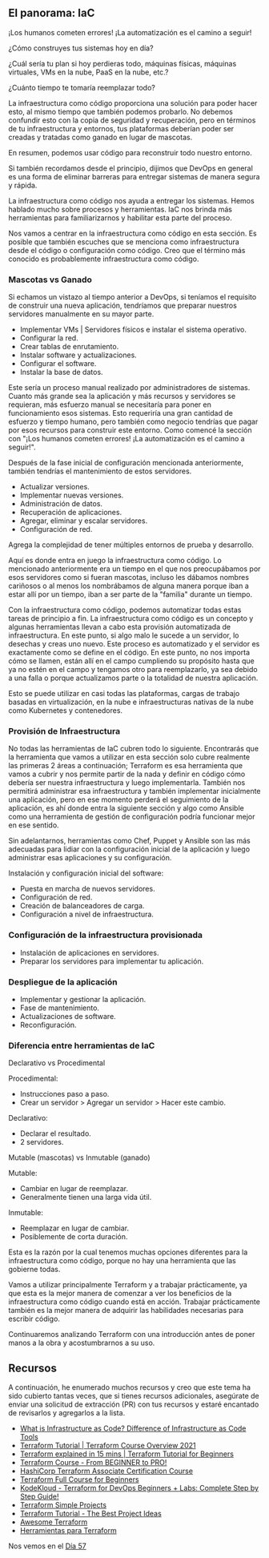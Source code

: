 ## El panorama: IaC

¡Los humanos cometen errores! ¡La automatización es el camino a seguir!

¿Cómo construyes tus sistemas hoy en día?

¿Cuál sería tu plan si hoy perdieras todo, máquinas físicas, máquinas virtuales, VMs en la nube, PaaS en la nube, etc.?

¿Cuánto tiempo te tomaría reemplazar todo?

La infraestructura como código proporciona una solución para poder hacer esto, al mismo tiempo que también podemos probarlo. No debemos confundir esto con la copia de seguridad y recuperación, pero en términos de tu infraestructura y entornos, tus plataformas deberían poder ser creadas y tratadas como ganado en lugar de mascotas.

En resumen, podemos usar código para reconstruir todo nuestro entorno.

Si también recordamos desde el principio, dijimos que DevOps en general es una forma de eliminar barreras para entregar sistemas de manera segura y rápida.

La infraestructura como código nos ayuda a entregar los sistemas. Hemos hablado mucho sobre procesos y herramientas. IaC nos brinda más herramientas para familiarizarnos y habilitar esta parte del proceso.

Nos vamos a centrar en la infraestructura como código en esta sección. Es posible que también escuches que se menciona como infraestructura desde el código o configuración como código. Creo que el término más conocido es probablemente infraestructura como código.

### Mascotas vs Ganado

Si echamos un vistazo al tiempo anterior a DevOps, si teníamos el requisito de construir una nueva aplicación, tendríamos que preparar nuestros servidores manualmente en su mayor parte.

- Implementar VMs | Servidores físicos e instalar el sistema operativo.
- Configurar la red.
- Crear tablas de enrutamiento.
- Instalar software y actualizaciones.
- Configurar el software.
- Instalar la base de datos.

Este sería un proceso manual realizado por administradores de sistemas. Cuanto más grande sea la aplicación y más recursos y servidores se requieran, más esfuerzo manual se necesitaría para poner en funcionamiento esos sistemas. Esto requeriría una gran cantidad de esfuerzo y tiempo humano, pero también como negocio tendrías que pagar por esos recursos para construir este entorno. Como comencé la sección con "¡Los humanos cometen errores! ¡La automatización es el camino a seguir!".

Después de la fase inicial de configuración mencionada anteriormente, también tendrías el mantenimiento de estos servidores.

- Actualizar versiones.
- Implementar nuevas versiones.
- Administración de datos.
- Recuperación de aplicaciones.
- Agregar, eliminar y escalar servidores.
- Configuración de red.

Agrega la complejidad de tener múltiples entornos de prueba y desarrollo.

Aquí es donde entra en juego la infraestructura como código. Lo mencionado anteriormente era un tiempo en el que nos preocupábamos por esos servidores como si fueran mascotas, incluso les dábamos nombres cariñosos o al menos los nombrábamos de alguna manera porque iban a estar allí por un tiempo, iban a ser parte de la "familia" durante un tiempo.

Con la infraestructura como código, podemos automatizar todas estas tareas de principio a fin. La infraestructura como código es un concepto y algunas herramientas llevan a cabo esta provisión automatizada de infraestructura. En este punto, si algo malo le sucede a un servidor, lo desechas y creas uno nuevo. Este proceso es automatizado y el servidor es exactamente como se define en el código. En este punto, no nos importa cómo se llamen, están allí en el campo cumpliendo su propósito hasta que ya no estén en el campo y tengamos otro para reemplazarlo, ya sea debido a una falla o porque actualizamos parte o la totalidad de nuestra aplicación.

Esto se puede utilizar en casi todas las plataformas, cargas de trabajo basadas en virtualización, en la nube e infraestructuras nativas de la nube como Kubernetes y contenedores.

### Provisión de Infraestructura

No todas las herramientas de IaC cubren todo lo siguiente. Encontrarás que la herramienta que vamos a utilizar en esta sección solo cubre realmente las primeras 2 áreas a continuación; Terraform es esa herramienta que vamos a cubrir y nos permite partir de la nada y definir en código cómo debería ser nuestra infraestructura y luego implementarla. También nos permitirá administrar esa infraestructura y también implementar inicialmente una aplicación, pero en ese momento perderá el seguimiento de la aplicación, es ahí donde entra la siguiente sección y algo como Ansible como una herramienta de gestión de configuración podría funcionar mejor en ese sentido.

Sin adelantarnos, herramientas como Chef, Puppet y Ansible son las más adecuadas para lidiar con la configuración inicial de la aplicación y luego administrar esas aplicaciones y su configuración.

Instalación y configuración inicial del software:

- Puesta en marcha de nuevos servidores.
- Configuración de red.
- Creación de balanceadores de carga.
- Configuración a nivel de infraestructura.

### Configuración de la infraestructura provisionada

- Instalación de aplicaciones en servidores.
- Preparar los servidores para implementar tu aplicación.

### Despliegue de la aplicación

- Implementar y gestionar la aplicación.
- Fase de mantenimiento.
- Actualizaciones de software.
- Reconfiguración.

### Diferencia entre herramientas de IaC

Declarativo vs Procedimental

Procedimental:

- Instrucciones paso a paso.
- Crear un servidor > Agregar un servidor > Hacer este cambio.

Declarativo:

- Declarar el resultado.
- 2 servidores.

Mutable (mascotas) vs Inmutable (ganado)

Mutable:

- Cambiar en lugar de reemplazar.
- Generalmente tienen una larga vida útil.

Inmutable:

- Reemplazar en lugar de cambiar.
- Posiblemente de corta duración.

Esta es la razón por la cual tenemos muchas opciones diferentes para la infraestructura como código, porque no hay una herramienta que las gobierne todas.

Vamos a utilizar principalmente Terraform y a trabajar prácticamente, ya que esta es la mejor manera de comenzar a ver los beneficios de la infraestructura como código cuando está en acción. Trabajar prácticamente también es la mejor manera de adquirir las habilidades necesarias para escribir código.

Continuaremos analizando Terraform con una introducción antes de poner manos a la obra y acostumbrarnos a su uso.

## Recursos

A continuación, he enumerado muchos recursos y creo que este tema ha sido cubierto tantas veces, que si tienes recursos adicionales, asegúrate de enviar una solicitud de extracción (PR) con tus recursos y estaré encantado de revisarlos y agregarlos a la lista.


- [What is Infrastructure as Code? Difference of Infrastructure as Code Tools](https://www.youtube.com/watch?v=POPP2WTJ8es)
- [Terraform Tutorial | Terraform Course Overview 2021](https://www.youtube.com/watch?v=m3cKkYXl-8o)
- [Terraform explained in 15 mins | Terraform Tutorial for Beginners](https://www.youtube.com/watch?v=l5k1ai_GBDE)
- [Terraform Course - From BEGINNER to PRO!](https://www.youtube.com/watch?v=7xngnjfIlK4&list=WL&index=141&t=16s)
- [HashiCorp Terraform Associate Certification Course](https://www.youtube.com/watch?v=V4waklkBC38&list=WL&index=55&t=111s)
- [Terraform Full Course for Beginners](https://www.youtube.com/watch?v=EJ3N-hhiWv0&list=WL&index=39&t=27s)
- [KodeKloud - Terraform for DevOps Beginners + Labs: Complete Step by Step Guide!](https://www.youtube.com/watch?v=YcJ9IeukJL8&list=WL&index=16&t=11s)
- [Terraform Simple Projects](https://terraform.joshuajebaraj.com/)
- [Terraform Tutorial - The Best Project Ideas](https://www.youtube.com/watch?v=oA-pPa0vfks)
- [Awesome Terraform](https://github.com/shuaibiyy/awesome-terraform)
- [Herramientas para Terraform](https://vergaracarmona.es/herramientas-para-terraform/)

Nos vemos en el [Día 57](day57.md)
